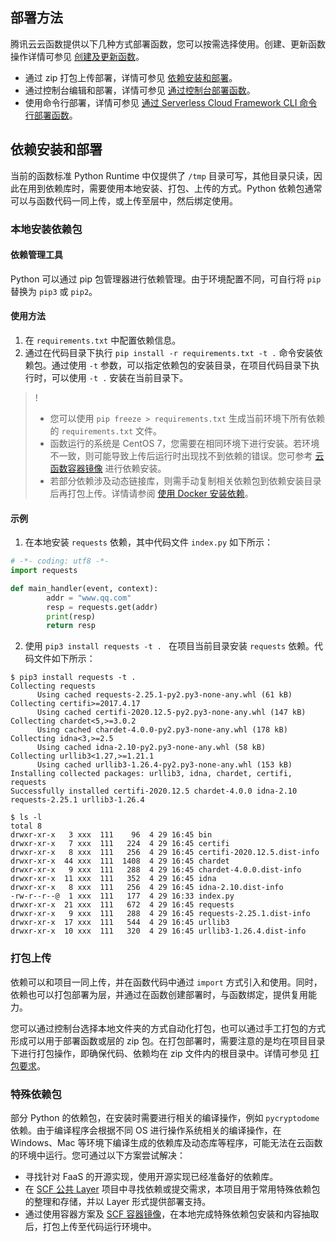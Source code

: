 ## 部署方法

腾讯云云函数提供以下几种方式部署函数，您可以按需选择使用。创建、更新函数操作详情可参见 [创建及更新函数](https://cloud.tencent.com/document/product/583/19806)。

- 通过 zip 打包上传部署，详情可参见 [依赖安装和部署](#install)。
- 通过控制台编辑和部署，详情可参见 [通过控制台部署函数](https://cloud.tencent.com/document/product/583/9702#.E9.80.9A.E8.BF.87.E6.8E.A7.E5.88.B6.E5.8F.B0.E9.83.A8.E7.BD.B2)。
- 使用命令行部署，详情可参见 [通过 Serverless Cloud Framework CLI 命令行部署函数](https://cloud.tencent.com/document/product/583/9702#.E9.80.9A.E8.BF.87-serverless-framework-cli-.E5.91.BD.E4.BB.A4.E8.A1.8C.E9.83.A8.E7.BD.B2)。

## 依赖安装和部署[](id:install)

当前的函数标准 Python Runtime 中仅提供了 `/tmp` 目录可写，其他目录只读，因此在用到依赖库时，需要使用本地安装、打包、上传的方式。Python 依赖包通常可以与函数代码一同上传，或上传至层中，然后绑定使用。

### 本地安装依赖包


#### 依赖管理工具

Python 可以通过 pip 包管理器进行依赖管理。由于环境配置不同，可自行将 `pip` 替换为 `pip3` 或 `pip2`。

#### 使用方法

1. 在 `requirements.txt` 中配置依赖信息。
2. 通过在代码目录下执行 `pip install -r requirements.txt -t .` 命令安装依赖包。通过使用 `-t` 参数，可以指定依赖包的安装目录，在项目代码目录下执行时，可以使用 `-t .` 安装在当前目录下。
>!
>- 您可以使用 `pip freeze > requirements.txt` 生成当前环境下所有依赖的 `requirements.txt` 文件。
>- 函数运行的系统是 CentOS 7，您需要在相同环境下进行安装。若环境不一致，则可能导致上传后运行时出现找不到依赖的错误。您可参考 [云函数容器镜像](https://cloud.tencent.com/document/product/583/50826) 进行依赖安装。
>- 若部分依赖涉及动态链接库，则需手动复制相关依赖包到依赖安装目录后再打包上传。详情请参阅 [使用 Docker 安装依赖](https://cloud.tencent.com/document/product/583/47561)。

#### 示例

1. 在本地安装 `requests` 依赖，其中代码文件 `index.py` 如下所示：
```python
# -*- coding: utf8 -*-
import requests

def main_handler(event, context):
        addr = "www.qq.com"
        resp = requests.get(addr)
        print(resp)
        return resp
```

2. 使用 `pip3 install requests -t . ` 在项目当前目录安装 `requests` 依赖。代码文件如下所示：
```shell
$ pip3 install requests -t .
Collecting requests
      Using cached requests-2.25.1-py2.py3-none-any.whl (61 kB)
Collecting certifi>=2017.4.17
      Using cached certifi-2020.12.5-py2.py3-none-any.whl (147 kB)
Collecting chardet<5,>=3.0.2
      Using cached chardet-4.0.0-py2.py3-none-any.whl (178 kB)
Collecting idna<3,>=2.5
      Using cached idna-2.10-py2.py3-none-any.whl (58 kB)
Collecting urllib3<1.27,>=1.21.1
      Using cached urllib3-1.26.4-py2.py3-none-any.whl (153 kB)
Installing collected packages: urllib3, idna, chardet, certifi, requests
Successfully installed certifi-2020.12.5 chardet-4.0.0 idna-2.10 requests-2.25.1 urllib3-1.26.4

$ ls -l
total 8
drwxr-xr-x   3 xxx  111    96  4 29 16:45 bin
drwxr-xr-x   7 xxx  111   224  4 29 16:45 certifi
drwxr-xr-x   8 xxx  111   256  4 29 16:45 certifi-2020.12.5.dist-info
drwxr-xr-x  44 xxx  111  1408  4 29 16:45 chardet
drwxr-xr-x   9 xxx  111   288  4 29 16:45 chardet-4.0.0.dist-info
drwxr-xr-x  11 xxx  111   352  4 29 16:45 idna
drwxr-xr-x   8 xxx  111   256  4 29 16:45 idna-2.10.dist-info
-rw-r--r--@  1 xxx  111   177  4 29 16:33 index.py
drwxr-xr-x  21 xxx  111   672  4 29 16:45 requests
drwxr-xr-x   9 xxx  111   288  4 29 16:45 requests-2.25.1.dist-info
drwxr-xr-x  17 xxx  111   544  4 29 16:45 urllib3
drwxr-xr-x  10 xxx  111   320  4 29 16:45 urllib3-1.26.4.dist-info
```


### 打包上传

依赖可以和项目一同上传，并在函数代码中通过 `import` 方式引入和使用。同时，依赖也可以打包部署为层，并通过在函数创建部署时，与函数绑定，提供复用能力。

您可以通过控制台选择本地文件夹的方式自动化打包，也可以通过手工打包的方式形成可以用于部署函数或层的 zip 包。在打包部署时，需要注意的是均在项目目录下进行打包操作，即确保代码、依赖均在 zip 文件内的根目录中。详情可参见 [打包要求](https://cloud.tencent.com/document/product/583/9702#.E6.89.93.E5.8C.85.E8.A6.81.E6.B1.82)。


### 特殊依赖包

部分 Python 的依赖包，在安装时需要进行相关的编译操作，例如 `pycryptodome` 依赖。由于编译程序会根据不同 OS 进行操作系统相关的编译操作，在 Windows、Mac 等环境下编译生成的依赖库及动态库等程序，可能无法在云函数的环境中运行。您可通过以下方案尝试解决：

- 寻找针对 FaaS 的开源实现，使用开源实现已经准备好的依赖库。
- 在 [SCF 公共 Layer](https://github.com/awesome-scf/tencent-scf-public-layer) 项目中寻找依赖或提交需求，本项目用于常用特殊依赖包的整理和存储，并以 Layer 形式提供部署支持。
- 通过使用容器方案及 [SCF 容器镜像](https://cloud.tencent.com/document/product/583/50826)，在本地完成特殊依赖包安装和内容抽取后，打包上传至代码运行环境中。
